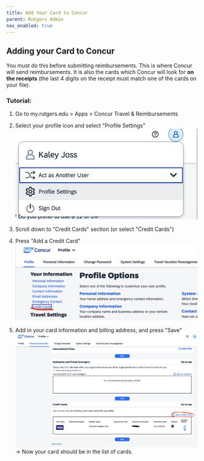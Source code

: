 ```yaml
---
title: Add Your Card to Concur
parent: Rutgers Admin
nav_enabled: true 
---
```


## Adding your Card to Concur

You must do this before submitting reimbursements. This is where Concur will send reimbursements. It is also the cards which Concur will look for **on the receipts** (the last 4 digits on the receipt must match one of the cards on your file).

### Tutorial:
1. Go to my.rutgers.edu > Apps > Concur Travel & Reimbursements

2. Select your profile icon and select "Profile Settings"
![profile](concur/profile.png)
3. Scroll down to "Credit Cards" section (or select "Credit Cards")
4. Press "Add a Credit Card"
![card-page](concur/card-page.png)
5. Add in your card information and billing address, and press "Save"
![cards](concur/cards.png)
-> Now your card should be in the list of cards. 


